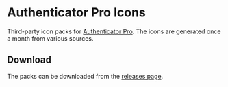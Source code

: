 # Authenticator Pro Icons

Third-party icon packs for [Authenticator Pro](https://github.com/jamie-mh/AuthenticatorPro). The icons are generated once a month from various sources.

## Download

The packs can be downloaded from the [releases page](https://github.com/jamie-mh/AuthenticatorProIcons/releases).

